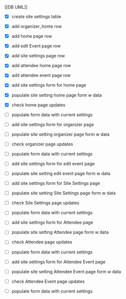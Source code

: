 [[DB UML]]

- [x] create site settings table
- [x] add organizer_home row
- [x] add home page row
- [x] add edit Event page row
- [x] add site settings page row
- [x] add attendee home page row
- [x] add attendee event page row
- [x] add site settings form for home page
- [x] populate site setting  home page form w data
- [x] check home page updates
- [ ] populate form data with current settings
- [ ] add site settings form for organizer page
- [ ] populate site setting  organizer page form w data
- [ ] check organizer page updates
- [ ]  populate form data with current settings
- [ ] add site settings form for edit event page
- [ ] populate site setting  edit event page form w data
- [ ] add site settings form for Site Settings page
- [ ] populate site setting  Site Settings page form w data
- [ ] check Site Settings page updates
- [ ]  populate form data with current settings
- [ ] add site settings form for Attendee page
- [ ] populate site setting  Attendee page form w data
- [ ] check Attendee page updates
- [ ]  populate form data with current settings
- [ ] add site settings form for Attendee Event page
- [ ] populate site setting  Attendee Event page form w data
- [ ] check Attendee  Event page updates
- [ ]  populate form data with current settings


